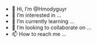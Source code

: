 - 👋 Hi, I’m @Hmodyguyr
- 👀 I’m interested in ...
- 🌱 I’m currently learning ...
- 💞️ I’m looking to collaborate on ...
- 📫 How to reach me ...

<!---
Hmodyguyr/Hmodyguyr is a ✨ special ✨ repository because its `README.md` (this file) appears on your GitHub profile.
You can click the Preview link to take a look at your changes.
--->
